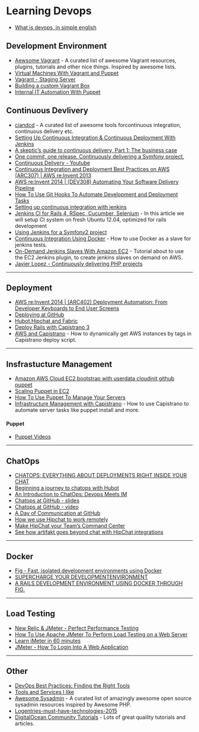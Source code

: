 # Learning Devops

* [What is devops, in simple english](https://www.youtube.com/watch?v=_I94-tJlovg)

## Development Environment

* [Aewsome Vagrant](https://github.com/iJackUA/awesome-vagrant) - A curated list of awesome Vagrant resources, plugins, tutorials and other nice things. Inspired by awesome lists.
* [Virtual Machines With Vagrant and Puppet](http://code.tutsplus.com/courses/virtual-machines-with-vagrant-and-puppet)
* [Vagrant - Staging Server](http://code.tutsplus.com/articles/setting-up-a-staging-environment--net-29738)
* [Building a custom Vagrant Box](https://beingasysadmin.wordpress.com/2013/01/22/building-custom-vagrant-base-box/)
* [Internal IT Automation With Puppet](http://www.conductor.com/nightlight/internal-it-automation-with-puppet/)

##  Continuous Devlivery

* [ciandcd](https://github.com/itech001/ciandcd) - A curated list of awesome tools forcontinuous integration, continuous delivery etc.
* [Setting Up Continuous Integration & Continuous Deployment With Jenkins](http://code.tutsplus.com/tutorials/setting-up-continuous-integration-continuous-deployment-with-jenkins--cms-21511)
* [A skeptic’s guide to continuous delivery, Part 1: The business case](http://blogs.atlassian.com/2014/07/skeptics-guide-continuous-delivery-part-1-business-case/)
* [One commit, one release. Continuously delivering a Symfony project.](http://pt.slideshare.net/loalf/one-commit-one-release-continuously-delivering-a-symfony-project-39566087)
* [Continuous Delivery - Youtube](https://www.youtube.com/playlist?list=PLtuDLemCCVKimPnYspngDKSf0U2lrhE7G)
* [Continuous Integration and Deployment Best Practices on AWS (ARC307) | AWS re:Invent 2013](https://www.youtube.com/watch?v=KOJUEioYJcM&index=14&list=PLtuDLemCCVKiM4xg6nAt42HzYbucCu6tg)
* [AWS re:Invent 2014 | (DEV308) Automating Your Software Delivery Pipeline](https://www.youtube.com/watch?v=IxW_D79WPZI&index=15&list=PLtuDLemCCVKiM4xg6nAt42HzYbucCu6tg)
* [How To Use Git Hooks To Automate Development and Deployment Tasks](https://www.digitalocean.com/community/tutorials/how-to-use-git-hooks-to-automate-development-and-deployment-tasks)
* [Setting up continuous integration with jenkins](http://code.tutsplus.com/tutorials/setting-up-continuous-integration-continuous-deployment-with-jenkins--cms-21511)
* [Jenkins CI for Rails 4, RSpec, Cucumber, Selenium](http://www.eq8.eu/blogs/6-jenkins-ci-for-rails-4-rspec-cucumber-selenium) - In this article we will setup CI system on fresh Ubuntu 12.04, optimized for rails development
* [Using Jenkins for a Symfony2 project](http://blog.lazycloud.net/en/using-jenkins-for-a-symfony2-project/)
* [Continuous Integration Using Docker](http://www.activestate.com/blog/2014/01/using-docker-run-ruby-rspec-ci-jenkins) - How to use Docker as a slave for jenkins tests.
* [On-Demand Jenkins Slaves With Amazon EC2](http://artsy.github.io/blog/2012/07/10/on-demand-jenkins-slaves-with-amazon-ec2/) - Tutorial about to use the EC2 Jenkins plugin, to create jenkins slaves on demand on AWS.
* [Javier Lopez - Continuously delivering PHP projects](https://www.youtube.com/watch?v=HOwPJg-F4h0&list=PLtuDLemCCVKimPnYspngDKSf0U2lrhE7G&index=9)


---

## Deployment

* [AWS re:Invent 2014 | (ARC402) Deployment Automation: From Developer Keyboards to End User Screens](https://www.youtube.com/watch?v=vYXvTbCRGD0&index=16&list=PLtuDLemCCVKiM4xg6nAt42HzYbucCu6tg)
* [Deploying at GitHub](https://github.com/blog/1241-deploying-at-github)
* [Hubot,Hipchat and Fabric](http://engineering.custommade.com/hubot-hipchat-and-fabric/)
* [Deploy Rails with Capistrano 3](http://www.sitepoint.com/deploy-rails-capistrano-3/)
* [AWS and Capistrano](http://blog.oestrich.org/2014/08/aws-and-capistrano/) - How to dynamically get AWS instances by tags in Capistrano deploy script.


---

## Insfrastucture Management

* [Amazon AWS Cloud EC2 bootstrap with userdata cloudinit github puppet](http://www.knowceantech.com/2014/03/amazon-cloud-bootstrap-with-userdata-cloudinit-github-puppet/)
* [Scaling Puppet in EC2](http://sorcery.smugmug.com/2013/01/14/scaling-puppet-in-ec2/)
* [How To Use Puppet To Manage Your Servers](https://www.digitalocean.com/community/tutorial_series/how-to-use-puppet-to-manage-your-servers-2)
* [Infrastructure Management with Capistrano](http://terrarum.net/blog/infrastructure-management-with-capistrano.htm) - How to use Capistrano to automate server tasks like puppet install and more.

#### Puppet

* [Puppet Videos](https://www.youtube.com/playlist?list=PLtuDLemCCVKgJ3JNtHmtL-kbgoZG6uCTH)

---

## ChatOps

* [CHATOPS: EVERYTHING ABOUT DEPLOYMENTS RIGHT INSIDE YOUR CHAT](http://blog.flowdock.com/2014/11/11/chatops-devops-with-hubot/)
* [Beginning a journey to chatops with Hubot](http://tech.opentable.co.uk/blog/2013/11/22/beginning-a-journey-to-chatops-with-hubot/)
* [An Introduction to ChatOps: Devops Meets IM](http://www.sitepoint.com/introduction-chatops-devops-meets-im/)
* [Chatops at GitHub - slides](https://speakerdeck.com/jnewland/chatops-at-github)
* [Chatops at GitHub - video](https://www.youtube.com/watch?v=NST3u-GjjFw)
* [A Day of Communication at GitHub](http://zachholman.com/posts/github-communication/)
* [How we use Hipchat to work remotely](https://blog.serverdensity.com/use-hipchat-work-remotely/)
* [Make HipChat your Team’s Command Center](https://blog.hipchat.com/2013/02/28/make-hipchat-your-teams-command-center/)
* [See how artifakt goes beyond chat with HipChat integrations](https://blog.hipchat.com/2014/01/07/see-how-artifakt-goes-beyond-chat-with-hipchat-integrations/)

--- 

## Docker

* [Fig - Fast, isolated development environments using Docker](http://www.fig.sh/)
* [SUPERCHARGE YOUR DEVELOPMENTENVIRONMENT](https://denibertovic.com/talks/supercharge-development-env-using-docker/#/)
* [A RAILS DEVELOPMENT ENVIRONMENT USING DOCKER THROUGH FIG.](http://www.whitesmith.co/blog/a-rails-development-environment-using-docker-through-fig/)

---

## Load Testing

* [New Relic & JMeter - Perfect Performance Testing](http://code.tutsplus.com/tutorials/new-relic-jmeter-perfect-performance-testing--net-34978)
* [How To Use Apache JMeter To Perform Load Testing on a Web Server](https://www.digitalocean.com/community/tutorials/how-to-use-apache-jmeter-to-perform-load-testing-on-a-web-server)
* [Learn jMeter in 60 minutes](https://www.youtube.com/watch?v=cv7KqxaLZd8)
* [JMeter - How To Login Into A Web Application](https://www.youtube.com/watch?v=hGkrSFKcj10)

---

## Other

* [DevOps Best Practices: Finding the Right Tools](http://blog.newrelic.com/2014/06/02/devops-tools/)
* [Tools and Services I like](http://flomotlik.me/tools-i-like)
* [Awesome Sysadmin](https://github.com/kahun/awesome-sysadmin) - A curated list of amazingly awesome open source sysadmin resources inspired by Awesome PHP.
* [Logentries-must-have-technologies-2015](https://blog.logentries.com/wp-content/uploads/2014/12/Logentries-must-have-technologies-2015-it-devops-toolkit.png)
* [DigitalOcean Community Tutorials](https://www.digitalocean.com/community/) - Lots of great quaility tutorials and articles.
